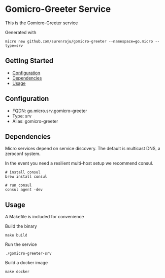 # Gomicro-Greeter Service

This is the Gomicro-Greeter service

Generated with

```
micro new github.com/surenraju/gomicro-greeter --namespace=go.micro --type=srv
```

## Getting Started

- [Configuration](#configuration)
- [Dependencies](#dependencies)
- [Usage](#usage)

## Configuration

- FQDN: go.micro.srv.gomicro-greeter
- Type: srv
- Alias: gomicro-greeter

## Dependencies

Micro services depend on service discovery. The default is multicast DNS, a zeroconf system.

In the event you need a resilient multi-host setup we recommend consul.

```
# install consul
brew install consul

# run consul
consul agent -dev
```

## Usage

A Makefile is included for convenience

Build the binary

```
make build
```

Run the service
```
./gomicro-greeter-srv
```

Build a docker image
```
make docker
```